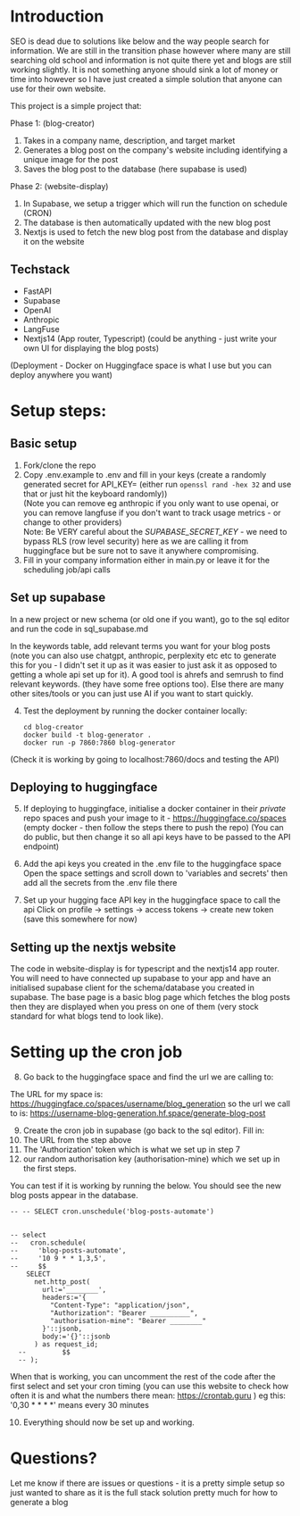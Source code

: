 
# Introduction
SEO is dead due to solutions like below and the way people search for information. We are still in the transition phase however where many are still searching old school and information is not quite there yet and blogs are still working slightly. It is not something anyone should sink a lot of money or time into however so I have just created a simple solution that anyone can use for their own website.

This project is a simple project that:

Phase 1: (blog-creator)
1) Takes in a company name, description, and target market
2) Generates a blog post on the company's website including identifying a unique image for the post
3) Saves the blog post to the database (here supabase is used)

Phase 2: (website-display)
1) In Supabase, we setup a trigger which will run the function on schedule (CRON)
2) The database is then automatically updated with the new blog post
3) Nextjs is used to fetch the new blog post from the database and display it on the website


## Techstack

- FastAPI
- Supabase
- OpenAI
- Anthropic
- LangFuse
- Nextjs14 (App router, Typescript) (could be anything - just write your own UI for displaying the blog posts)

(Deployment - Docker on Huggingface space is what I use but you can deploy anywhere you want)


# Setup steps:

## Basic setup

1) Fork/clone the repo
2) Copy .env.example to .env and fill in your keys (create a randomly generated secret for API_KEY= (either run `openssl rand -hex 32` and use that or just hit the keyboard randomly))  
(Note you can remove eg anthropic if you only want to use openai, or you can remove langfuse if you don't want to track usage metrics - or change to other providers)  
Note: Be VERY careful about the *SUPABASE_SECRET_KEY* - we need to bypass RLS (row level security) here as we are calling it from huggingface but be sure not to save it anywhere compromising.
3) Fill in your company information either in main.py or leave it for the scheduling job/api calls

## Set up supabase

In a new project or new schema (or old one if you want), go to the sql editor and run the code in sql_supabase.md


In the keywords table, add relevant terms you want for your blog posts (note you can also use chatgpt, anthropic, perplexity etc etc to generate this for you - I didn't set it up as it was easier to just ask it as opposed to getting a whole api set up for it).
A good tool is ahrefs and semrush to find relevant keywords. (they have some free options too). Else there are many other sites/tools or you can just use AI if you want to start quickly.

4) Test the deployment by running the docker container locally:

   ```
   cd blog-creator
   docker build -t blog-generator .
   docker run -p 7860:7860 blog-generator
   ```

(Check it is working by going to localhost:7860/docs and testing the API)

## Deploying to huggingface

5) If deploying to huggingface, initialise a docker container in their *private* repo spaces and push your image to it - https://huggingface.co/spaces
(empty docker - then follow the steps there to push the repo)
(You can do public, but then change it so all api keys have to be passed to the API endpoint)

6) Add the api keys you created in the .env file to the huggingface space
Open the space settings and scroll down to 'variables and secrets' then add all the secrets from the .env file there

7) Set up your hugging face API key in the huggingface space to call the api
Click on profile -> settings -> access tokens -> create new token
(save this somewhere for now)

## Setting up the nextjs website

The code in website-display is for typescript and the nextjs14 app router. You will need to have connected up supabase to your app and have an initialised supabase client for the schema/database you created in supabase. The base page is a basic blog page which fetches the blog posts then they are displayed when you press on one of them (very stock standard for what blogs tend to look like).

# Setting up the cron job

8) Go back to the huggingface space and find the url we are calling to:

The URL for my space is: https://huggingface.co/spaces/username/blog_generation
so the url we call to is:
https://username-blog-generation.hf.space/generate-blog-post

9) Create the cron job in supabase (go back to the sql editor).
Fill in:
1) The URL from the step above
2) The 'Authorization' token which is what we set up in step 7
3) our random authorisation key (authorisation-mine) which we set up in the first steps.

You can test if it is working by running the below. You should see the new blog posts appear in the database.

```
-- -- SELECT cron.unschedule('blog-posts-automate')


-- select
--   cron.schedule(
--     'blog-posts-automate',
--     '10 9 * * 1,3,5', 
--     $$
    SELECT
      net.http_post(
        url:='________',  
        headers:='{
          "Content-Type": "application/json",
          "Authorization": "Bearer __________",
          "authorisation-mine": "Bearer ________"
        }'::jsonb,
        body:='{}'::jsonb
      ) as request_id;
  --         $$
  -- );
```

When that is working, you can uncomment the rest of the code after the first select and set your cron timing (you can use this website to check how often it is and what the numbers there mean: https://crontab.guru )
eg this: '0,30 * * * *' means every 30 minutes


10) Everything should now be set up and working.

# Questions?
Let me know if there are issues or questions - it is a pretty simple setup so just wanted to share as it is the full stack solution pretty much for how to generate a blog



